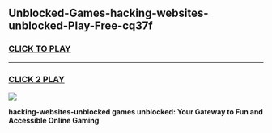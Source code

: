 
## Unblocked-Games-hacking-websites-unblocked-Play-Free-cq37f
<h3>
<a href="https://premium76.site?title=hacking-websites-unblocked&ref=21A">CLICK TO PLAY</a></h3>
<hr>

<h3>
<a href="https://premium76.site?title=hacking-websites-unblocked&ref=21A">CLICK 2 PLAY</a>
  
</h3>

<a href="https://premium76.site?title=hacking-websites-unblocked&ref=21A"><img src="https://clearcache.store/games.png"></a>


**hacking-websites-unblocked games unblocked: Your Gateway to Fun and Accessible Online Gaming**
